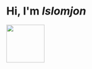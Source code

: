 # Hi, I'm _Islomjon_  
<img src="https://media0.giphy.com/media/lcs5BL0NIM4WMv61a9/giphy.gif?cid=ecf05e47arxnqy0w40fsfwiwejzd314zqn60pkpu10p0h1su&ep=v1_gifs_search&rid=giphy.gif&ct=g" width="100">
